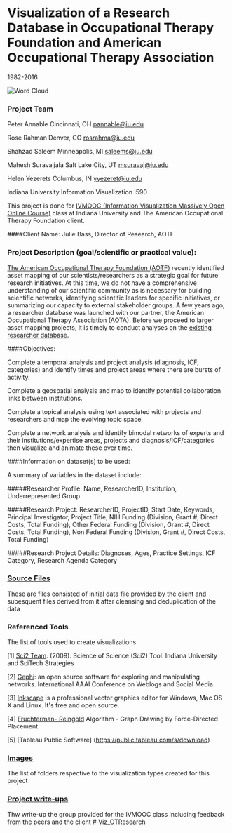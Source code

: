 # Visualization of a Research Database in Occupational Therapy Foundation and American Occupational Therapy Association
1982-2016

![Word Cloud](https://github.iu.edu/yyezeret/Viz_OTResearch/blob/master/images/Topical%20Analysis/topical_wordcloud.jpg)


### Project Team

Peter Annable Cincinnati, OH pannable@iu.edu

Rose Rahman Denver, CO rosrahma@iu.edu

Shahzad Saleem Minneapolis, MI saleems@iu.edu

Mahesh Suravajjala Salt Lake City, UT msuravaj@iu.edu

Helen Yezerets Columbus, IN yyezeret@iu.edu

Indiana University Information Visualization I590



This project is done for  [IVMOOC (Information Visualization Massively Open Online Course)](http://ivmooc.cns.iu.edu/) class at Indiana University and The American Occupational Therapy Foundation client.

####Client Name:
Julie Bass, Director of Research, AOTF

### Project Description (goal/scientific or practical value):

[The American Occupational Therapy Foundation (AOTF)](http://aotf.org/) recently identified asset mapping of our scientists/researchers as a strategic goal for future research initiatives. At this time, we do not have a comprehensive understanding of our scientific community as is necessary for building scientific networks, identifying scientific leaders for specific initiatives, or summarizing our capacity to external stakeholder groups. A few years ago, a researcher database was launched with our partner, the American Occupational Therapy Association (AOTA). Before we proceed to larger asset mapping projects, it is timely to conduct analyses on the [existing researcher database](https://iu.box.com/s/wotjobq7j8wjh0dja7byj04d0cie1ok9). 

####Objectives:

Complete a temporal analysis and project analysis (diagnosis, ICF, categories) and identify times and project areas where there are bursts of activity.

Complete a geospatial analysis and map to identify potential collaboration links between institutions.

Complete a topical analysis using text associated with projects and researchers and map the evolving topic space.

Complete a network analysis and identify bimodal networks of experts and their institutions/expertise areas, projects and diagnosis/ICF/categories then visualize and animate these over time.

####Information on dataset(s) to be used: 

A summary of variables in the dataset include: 

#####Researcher Profile: 
Name, ResearcherID, Institution, Underrepresented Group

#####Research Project:
ResearcherID, 
ProjectID, 
Start Date, 
Keywords, 
Principal Investigator, 
Project Title, 
NIH Funding (Division, Grant #, Direct Costs, Total Funding), 
Other Federal Funding (Division, Grant #, Direct Costs, Total Funding), 
Non Federal Funding (Division, Grant #, Direct Costs, Total Funding)

#####Research Project Details: 
Diagnoses, Ages, Practice Settings, ICF Category, Research Agenda Category

### [Source Files](https://github.iu.edu/yyezeret/Viz_OTResearch/tree/master/data%20source)
These are files consisted of initial data file provided by the client and subesquent files derived from it after cleansing and deduplication of the data

### Referenced Tools
The list of tools used to create visualizations

[1] [Sci2 Team](https://sci2.cns.iu.edu). (2009). Science of Science (Sci2) Tool. Indiana University and SciTech Strategies

[2] [Gephi](https://gephi.org/): an open source software for exploring and manipulating networks. International AAAI Conference on Weblogs and Social Media.

[3] [Inkscape](https://inkscape.org/en/learn/tutorials/) is a professional vector graphics editor for Windows, Mac OS X and Linux. It's free and open source. 

[4] [Fruchterman- Reingold](https://gephi.org/features/) Algorithm - Graph Drawing by Force-Directed Placement

[5] [Tableau Public Software] (https://public.tableau.com/s/download)


### [Images](https://github.iu.edu/yyezeret/Viz_OTResearch/tree/master/images)
The list of folders respective to the visualization types created for this project

### [Project write-ups](https://github.iu.edu/yyezeret/Viz_OTResearch/tree/master/write-up)
Thw write-up the group provided for the IVMOOC class including feedback from the peers and the client
#   V i z _ O T R e s e a r c h  
 